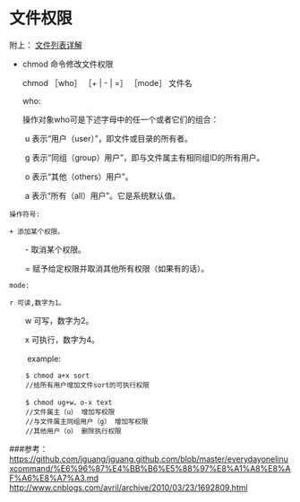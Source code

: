 # 文件权限

附上：
[文件列表详解](https://github.com/jguang/jguang.github.com/blob/master/everydayonelinuxcommand/%E6%96%87%E4%BB%B6%E5%88%97%E8%A1%A8%E8%AF%A6%E8%A7%A3.md)

- chmod 命令修改文件权限

	chmod ［who］ ［+ | - | =］ ［mode］ 文件名

	who:

	操作对象who可是下述字母中的任一个或者它们的组合：

　　u 表示“用户（user）”，即文件或目录的所有者。

　　g 表示“同组（group）用户”，即与文件属主有相同组ID的所有用户。

　　o 表示“其他（others）用户”。

　　a 表示“所有（all）用户”。它是系统默认值。

	操作符号:

	+ 添加某个权限。

　　- 取消某个权限。

　　= 赋予给定权限并取消其他所有权限（如果有的话）。

	mode:

	r 可读,数字为1。

　　w 可写，数字为2。

　　x 可执行，数字为4。

　　
	example: 

		$ chmod a+x sort
		//给所有用户增加文件sort的可执行权限

		$ chmod ug+w，o-x text
		//文件属主（u） 增加写权限
		//与文件属主同组用户（g） 增加写权限
		//其他用户（o） 删除执行权限















###参考：
https://github.com/jguang/jguang.github.com/blob/master/everydayonelinuxcommand/%E6%96%87%E4%BB%B6%E5%88%97%E8%A1%A8%E8%AF%A6%E8%A7%A3.md
http://www.cnblogs.com/avril/archive/2010/03/23/1692809.html
